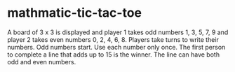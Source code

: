 # mathmatic-tic-tac-toe
A  board of 3 x 3 is displayed and player 1 takes odd numbers 1,   3, 5, 7, 9 and player 2 takes even numbers 0, 2, 4, 6, 8. Players take turns to write their  numbers. Odd numbers start. Use each number only once. The first person to complete a line   that adds up to 15 is the winner. The line can have both odd and even numbers.
